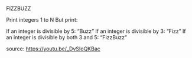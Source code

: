 FIZZBUZZ

Print integers 1 to N
But print:

If an integer is divisible by 5: “Buzz”
If an integer is divisible by 3: “Fizz”
If an integer is divisible by both 3 and 5: “FizzBuzz”

source: https://youtu.be/_DvSIoQKBac
